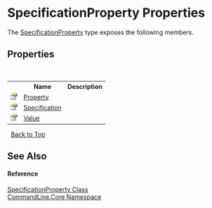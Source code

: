 # SpecificationProperty Properties
 

The <a href="T_CommandLine_Core_SpecificationProperty">SpecificationProperty</a> type exposes the following members.


## Properties
&nbsp;<table><tr><th></th><th>Name</th><th>Description</th></tr><tr><td>![Public property](media/pubproperty.gif "Public property")</td><td><a href="P_CommandLine_Core_SpecificationProperty_Property">Property</a></td><td /></tr><tr><td>![Public property](media/pubproperty.gif "Public property")</td><td><a href="P_CommandLine_Core_SpecificationProperty_Specification">Specification</a></td><td /></tr><tr><td>![Public property](media/pubproperty.gif "Public property")</td><td><a href="P_CommandLine_Core_SpecificationProperty_Value">Value</a></td><td /></tr></table>&nbsp;
<a href="#specificationproperty-properties">Back to Top</a>

## See Also


#### Reference
<a href="T_CommandLine_Core_SpecificationProperty">SpecificationProperty Class</a><br /><a href="N_CommandLine_Core">CommandLine.Core Namespace</a><br />